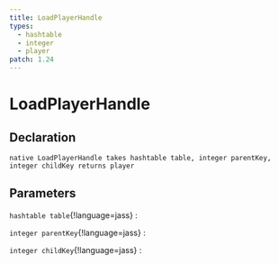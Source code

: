 ```yaml
---
title: LoadPlayerHandle
types:
  - hashtable
  - integer
  - player
patch: 1.24
---
```


# LoadPlayerHandle

## Declaration

```jass
native LoadPlayerHandle takes hashtable table, integer parentKey, integer childKey returns player
```

## Parameters
`hashtable table`{!language=jass}
: 

`integer parentKey`{!language=jass}
: 

`integer childKey`{!language=jass}
: 
